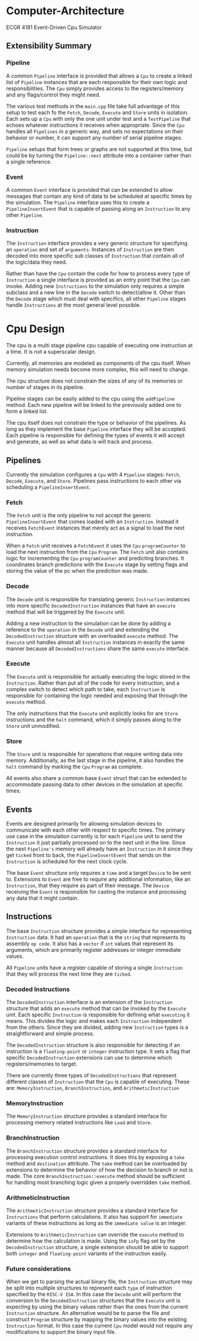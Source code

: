 # Computer-Architecture
ECGR 4181 Event-Driven Cpu Simulator

## Extensibility Summary

### Pipeline

A common `Pipeline` interface is provided that allows a `Cpu` to create a linked list of `Pipeline` instances that are each responsible for their own logic and responsibilities. The `Cpu` simply provides access to the registers/memory and any flags/control they might need.

The various test methods in the `main.cpp` file take full advantage of this setup to test each fo the `Fetch`, `Decode`, `Execute` and `Store` units in isolation. Each sets up a `Cpu` with only the one unit under test and a `TestPipeline` that echoes whatever instructions it receives when appropriate. Since the `Cpu` handles all `Pipelines` in a generic way, and sets no expectations on their behavior or number, it can support any number of serial pipeline stages. 

`Pipeline` setups that form trees or graphs are not supported at this time, but could be by turning the `Pipeline::next` attribute into a container rather than a single reference.

### Event

A common `Event` interface is provided that can be extended to allow messages that contain any kind of data to be scheduled at specific times by the simulation. The `Pipeline` interface uses this to create a `PipelineInsertEvent` that is capable of passing along an `Instruction` to any other `Pipeline`.

### Instruction
The `Instruction` interface provides a very generic structure for specifying an `operation` and set of `arguments`. Instances of `Instruction` are then decoded into more specific sub classes of `Instruction` that contain all of the logic/data they need.

Rather than have the `Cpu` contain the code for how to process every type of `Instruction` a single interface is provided as an entry point that the `Cpu` can invoke. Adding new `Instructions` to the simulation only requires a simple subclass and a new line in the `Decode` switch to detect/allow it. Other than the `Decode` stage which must deal with specifics, all other `Pipeline` stages handle `Instructions` at the most general level possible.


# Cpu Design

The cpu is a multi stage pipeline cpu capable of executing one instruction at a time. It is not a superscalar design.

Currently, all memories are modeled as components of the cpu itself. When memory simulation needs become more complex, this will need to change.

The cpu structure does not constrain the sizes of any of its memories or number of stages in its pipeline.

Pipeline stages can be easily added to the cpu using the `addPipeline` method. Each new pipeline will be linked to the previously added one to form a linked list.

The cpu itself does not constrain the type or behavior of the pipelines. As long as they implement the base `Pipeline` interface they will be accepted. Each pipeline is responsible for defining the types of events it will accept and generate, as well as what data is will track and process.

## Pipelines
Currently the simulation configures a `Cpu` with 4 `Pipeline` stages: `Fetch`, `Decode`, `Execute`, and `Store`. Pipelines pass instructions to each other via scheduling a `PipelineInsertEvent`.

### Fetch

The `Fetch` unit is the only pipeline to not accept the generic `PipelineInsertEvent` that comes loaded with an `Instruction`. Instead it receives `FetchEvent` instances that merely act as a signal to load the next instruction.

When a `Fetch` unit receives a `FetchEvent` it uses the `Cpu` `programCounter` to load the next instruction from the `Cpu` `Program`. The `Fetch` unit also contains logic for incrementing the `Cpu` `programCounter` and predicting branches. It coordinates branch predictions with the `Execute` stage by setting flags and storing the value of the pc when the prediction was made.

### Decode

The `Decode` unit is responsible for translating generic `Instruction` instances into more specific `DecodedInstruction` instances that have an `execute` method that will be triggered by the `Execute` unit.

Adding a new instruction to the simulation can be done by adding a reference to the `operation` in the `Decode` unit and extending the `DecodedInstruction` structure with an overloaded `execute` method. The `Execute` unit handles almost all `Instruction` instances in exactly the same manner because all `DecodedInstructions` share the same `execute` interface.

### Execute

The `Execute` unit is responsible for actually executing the logic stored in the `Instruction`. Rather than put all of the code for every instruction, and a complex switch to detect which path to take, each `Instruction` is responsible for containing the logic needed and exposing that through the `execute` method. 

The only instructions that the `Execute` unit explicitly looks for are `Store` instructions and the `halt` command, which it simply passes along to the `Store` unit unmodified.

### Store

The `Store` unit is responsible for operations that require writing data into memory. Additionally, as the last stage in the pipeline, it also handles the `halt` command by marking the `Cpu` `Program` as complete.

All events also share a common base `Event` struct that can be extended to accommodate passing data to other devices in the simulation at specific times.

## Events

Events are designed primarily for allowing simulation devices to communicate with each other with respect to specific times. The primary use case in the simulation currently is for each `Pipeline` unit to send the `Instruction` it just partially processed on to the next unit in the line. Since the next `Pipeline's` memory will already have an `Instruction` in it since they get `ticked` front to back, the `PipelineInsertEvent` that sends on the `Instruction` is scheduled for the next clock cycle.

The base `Event` structure only requires a `time` and a target `Device` to be sent to. Extensions to `Event` are free to require any additional information, like an `Instruction`, that they require as part of their message. The `Device` receiving the `Event` is responsible for casting the instance and processing any data that it might contain.

## Instructions

The base `Instruction` structure provides a simple interface for representing `Instruction` data. It had an `operation` that is the `string` that represents its assembly `op code`. It also has a `vector` if `int` values that represent its arguments, which are primarily register addresses or integer immediate values.

All `Pipeline` units have a register capable of storing a single `Instruction` that they will process the next time they are `ticked`.

### Decoded Instructions
The `DecodedInstruction` interface is an extension of the `Instruction` structure that adds an `execute` method that can be invoked by the `Execute` unit. Each specific `Instruction` is responsible for defining what `executing` it means. This divides the logic and makes each `Instruction` independent from the others. Since they are divided, adding new `Instruction` types is a straightforward and simple process.

The `DecodedInstruction` structure is also responsible for detecting if an instruction is a `floating-point` or `integer` instruction type. It sets a flag that specific `DecodedInstruction` extensions can use to determine which registers/memories to target.

There are currently three types of `DecodedInstructions` that represent different classes of `Instruction` that the `Cpu` is capable of executing. These are: `MemoryInstruction`, `BranchInstruction`, and `ArithmeticInstruction`

### MemoryInstruction

The `MemoryInstruction` structure provides a standard interface for processing memory related instructions like `Load` and `Store`.

### BranchInstruction

The `BranchInstruction` structure provides a standard interface for processing execution control instructions. It does this by exposing a `take` method and `destination` attribute. The `take` method can be overloaded by extensions to determine the behavior of how the decision to branch or not is made. The core `BranchInstruction::execute` method should be sufficient for handling most branching logic given a properly overridden `take` method.

### ArithmeticInstruction

The `ArithmeticInstruction` structure provides a standard interface for `Instructions` that perform calculations. It also has support for `immediate` variants of these instructions as long as the `immediate value` is an integer.

Extensions to `ArithmeticInstruction` can override the `execute` method to determine how the calculation is made. Using the `isFp` flag set by the `DecodedInstruction` structure, a single extension should be able to support both `integer` and `floating-point` variants of the instruction easily.

### Future considerations
When we get to parsing the actual binary file, the `Instruction` structure may be split into multiple structures to represent each `type` of instruction specified by the `RISC-V ISA`. In this case the `Decode` unit will perform the conversion to the `DecodedInstruction` structures that the `Execute` unit is expecting by using the binary values rather than the ones from the current `Instruction` structure. An alternative would be to parse the file and construct `Program` structure by mapping the binary values into the existing `Instruction` format. In this case the current `Cpu` model would not require any modifications to support the binary input file.

